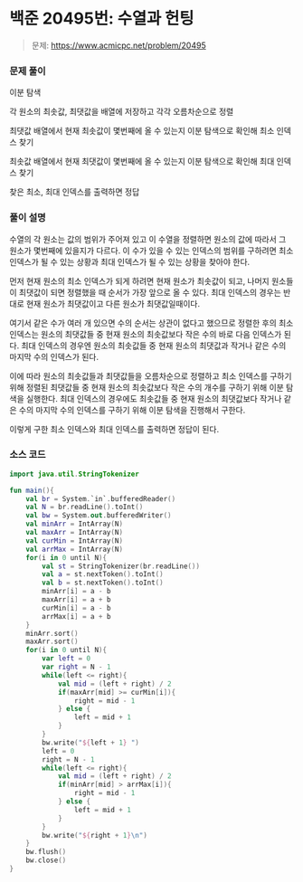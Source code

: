 # 백준 20495번: 수열과 헌팅

> 문제: https://www.acmicpc.net/problem/20495

### 문제 풀이

이분 탐색

각 원소의 최솟값, 최댓값을 배열에 저장하고 각각 오름차순으로 정렬

최댓값 배열에서 현재 최솟값이 몇번째에 올 수 있는지 이분 탐색으로 확인해 최소 인덱스 찾기

최솟값 배열에서 현재 최댓값이 몇번째에 올 수 있는지 이분 탐색으로 확인해 최대 인덱스 찾기

찾은 최소, 최대 인덱스를 출력하면 정답

### 풀이 설명

수열의 각 원소는 값의 범위가 주어져 있고 이 수열을 정렬하면 원소의 값에 따라서 그 원소가 몇번째에 있을지가 다르다. 이 수가 있을 수 있는 인덱스의 범위를 구하려면 최소 인덱스가 될 수 있는 상황과 최대 인덱스가 될 수 있는 상황을 찾아야 한다.

먼저 현재 원소의 최소 인덱스가 되게 하려면 현재 원소가 최솟값이 되고, 나머지 원소들이 최댓값이 되면 정렬했을 때 순서가 가장 앞으로 올 수 있다. 최대 인덱스의 경우는 반대로 현재 원소가 최댓값이고 다른 원소가 최댓값일때이다.

여기서 같은 수가 여러 개 있으면 수의 순서는 상관이 없다고 했으므로 정렬한 후의 최소 인덱스는 원소의 최댓값들 중 현재 원소의 최솟값보다 작은 수의 바로 다음 인덱스가 된다. 최대 인덱스의 경우엔 원소의 최솟값들 중 현재 원소의 최댓값과 작거나 같은 수의 마지막 수의 인덱스가 된다.

이에 따라 원소의 최솟값들과 최댓값들을 오름차순으로 정렬하고 최소 인덱스를 구하기 위해 정렬된 최댓값들 중 현재 원소의 최솟값보다 작은 수의 개수를 구하기 위해 이분 탐색을 실행한다. 최대 인덱스의 경우에도 최솟값들 중 현재 원소의 최댓값보다 작거나 같은 수의 마지막 수의 인덱스를 구하기 위해 이분 탐색을 진행해서 구한다.

이렇게 구한 최소 인덱스와 최대 인덱스를 출력하면 정답이 된다.

### 소스 코드
```kotlin
import java.util.StringTokenizer

fun main(){
    val br = System.`in`.bufferedReader()
    val N = br.readLine().toInt()
    val bw = System.out.bufferedWriter()
    val minArr = IntArray(N)
    val maxArr = IntArray(N)
    val curMin = IntArray(N)
    val arrMax = IntArray(N)
    for(i in 0 until N){
        val st = StringTokenizer(br.readLine())
        val a = st.nextToken().toInt()
        val b = st.nextToken().toInt()
        minArr[i] = a - b
        maxArr[i] = a + b
        curMin[i] = a - b
        arrMax[i] = a + b
    }
    minArr.sort()
    maxArr.sort()
    for(i in 0 until N){
        var left = 0
        var right = N - 1
        while(left <= right){
            val mid = (left + right) / 2
            if(maxArr[mid] >= curMin[i]){
                right = mid - 1
            } else {
                left = mid + 1
            }
        }
        bw.write("${left + 1} ")
        left = 0
        right = N - 1
        while(left <= right){
            val mid = (left + right) / 2
            if(minArr[mid] > arrMax[i]){
                right = mid - 1
            } else {
                left = mid + 1
            }
        }
        bw.write("${right + 1}\n")
    }
    bw.flush()
    bw.close()
}
```